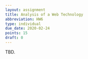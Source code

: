 ```yaml
---
layout: assignment
title: Analysis of a Web Technology
abbreviation: HW6
type: individual
due_date: 2020-02-24
points: 15
draft: 0
---
```


TBD.